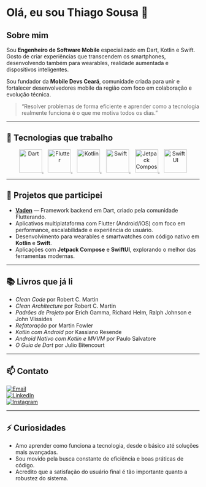 # Olá, eu sou Thiago Sousa 👋

## Sobre mim

Sou **Engenheiro de Software Mobile** especializado em Dart, Kotlin e Swift. Gosto de criar experiências que transcendem os smartphones, desenvolvendo também para wearables, realidade aumentada e dispositivos inteligentes.  

Sou fundador da **Mobile Devs Ceará**, comunidade criada para unir e fortalecer desenvolvedores mobile da região com foco em colaboração e evolução técnica.

> “Resolver problemas de forma eficiente e aprender como a tecnologia realmente funciona é o que me motiva todos os dias.”

---

## 🔧 Tecnologias que trabalho

<div align="center">
  <a href="https://dart.dev" target="_blank">
    <img src="https://cdn.jsdelivr.net/gh/devicons/devicon/icons/dart/dart-original.svg" width="60" height="60" alt="Dart"/>
  </a>&nbsp;&nbsp;
  <a href="https://flutter.dev" target="_blank">
    <img src="https://cdn.jsdelivr.net/gh/devicons/devicon/icons/flutter/flutter-original.svg" width="60" height="60" alt="Flutter"/>
  </a>&nbsp;&nbsp;
  <a href="https://kotlinlang.org" target="_blank">
    <img src="https://cdn.jsdelivr.net/gh/devicons/devicon/icons/kotlin/kotlin-original.svg" width="60" height="60" alt="Kotlin"/>
  </a>&nbsp;&nbsp;
  <a href="https://developer.apple.com/swift/" target="_blank">
    <img src="https://cdn.jsdelivr.net/gh/devicons/devicon/icons/swift/swift-original.svg" width="60" height="60" alt="Swift"/>
  </a>&nbsp;&nbsp;
  <a href="https://developer.android.com/jetpack/compose" target="_blank">
    <img src="https://developer.android.com/images/jetpack/compose-graphic-alpha.png" width="60" height="60" alt="Jetpack Compose"/>
  </a>&nbsp;&nbsp;
  <a href="https://developer.apple.com/xcode/swiftui/" target="_blank">
    <img src="https://developer.apple.com/assets/elements/icons/swiftui/swiftui-96x96_2x.png" width="60" height="60" alt="SwiftUI"/>
  </a>
</div>

---

## 🚀 Projetos que participei

- [**Vaden**](https://vaden.dev/) — Framework backend em Dart, criado pela comunidade Flutterando.  
- Aplicativos multiplataforma com Flutter (Android/iOS) com foco em performance, escalabilidade e experiência do usuário.  
- Desenvolvimento para wearables e smartwatches com código nativo em **Kotlin** e **Swift**.  
- Aplicações com **Jetpack Compose** e **SwiftUI**, explorando o melhor das ferramentas modernas.

---

## 📚 Livros que já li

- *Clean Code* por Robert C. Martin  
- *Clean Architecture* por Robert C. Martin  
- *Padrões de Projeto* por Erich Gamma, Richard Helm, Ralph Johnson e John Vlissides  
- *Refatoração* por Martin Fowler  
- *Kotlin com Android* por Kassiano Resende  
- *Android Nativo com Kotlin e MVVM* por Paulo Salvatore  
- *O Guia de Dart* por Julio Bitencourt  

---

## 📫 Contato

[![Email](https://img.shields.io/badge/Email-c14438?style=for-the-badge&logo=Gmail&logoColor=white)](mailto:cthiagoodev@gmail.com)  
[![LinkedIn](https://img.shields.io/badge/LinkedIn-0077B5?style=for-the-badge&logo=linkedin&logoColor=white)](https://www.linkedin.com/in/thiagoodev/)  
[![Instagram](https://img.shields.io/badge/Instagram-E4405F?style=for-the-badge&logo=instagram&logoColor=white)](https://www.instagram.com/thiagoodev/)  

---

## ⚡ Curiosidades

- Amo aprender como funciona a tecnologia, desde o básico até soluções mais avançadas.  
- Sou movido pela busca constante de eficiência e boas práticas de código.  
- Acredito que a satisfação do usuário final é tão importante quanto a robustez do sistema.  
